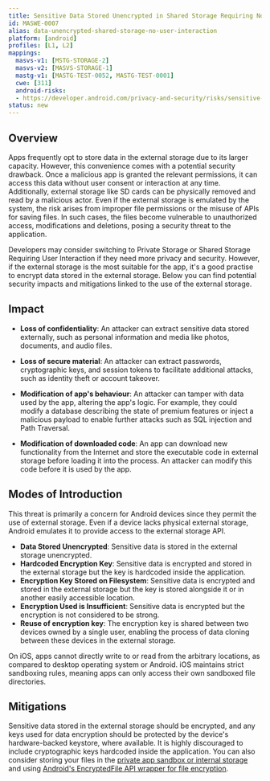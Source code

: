 ```yaml
---
title: Sensitive Data Stored Unencrypted in Shared Storage Requiring No User Interaction
id: MASWE-0007
alias: data-unencrypted-shared-storage-no-user-interaction
platform: [android]
profiles: [L1, L2]
mappings:
  masvs-v1: [MSTG-STORAGE-2]
  masvs-v2: [MASVS-STORAGE-1]
  mastg-v1: [MASTG-TEST-0052, MASTG-TEST-0001]
  cwe: [311]
  android-risks:
  - https://developer.android.com/privacy-and-security/risks/sensitive-data-external-storage
status: new
---
```


## Overview

Apps frequently opt to store data in the external storage due to its larger capacity. However, this convenience comes with a potential security drawback. Once a malicious app is granted the relevant permissions, it can access this data without user consent or interaction at any time. Additionally, external storage like SD cards can be physically removed and read by a malicious actor. Even if the external storage is emulated by the system, the risk arises from improper file permissions or the misuse of APIs for saving files. In such cases, the files become vulnerable to unauthorized access, modifications and deletions, posing a security threat to the application.

Developers may consider switching to Private Storage or Shared Storage Requiring User Interaction if they need more privacy and security. However, if the external storage is the most suitable for the app, it's a good practise to encrypt data stored in the external storage. Below you can find potential security impacts and mitigations linked to the use of the external storage.

## Impact

- **Loss of confidentiality**: An attacker can extract sensitive data stored externally, such as personal information and media like photos, documents, and audio files.

- **Loss of secure material**: An attacker can extract passwords, cryptographic keys, and session tokens to facilitate additional attacks, such as identity theft or account takeover.

- **Modification of app's behaviour**: An attacker can tamper with data used by the app, altering the app's logic. For example, they could modify a database describing the state of premium features or inject a malicious payload to enable further attacks such as SQL injection and Path Traversal.

- **Modification of downloaded code**: An app can download new functionality from the Internet and store the executable code in external storage before loading it into the process. An attacker can modify this code before it is used by the app.

## Modes of Introduction

This threat is primarily a concern for Android devices since they permit the use of external storage. Even if a device lacks physical external storage, Android emulates it to provide access to the external storage API.

- **Data Stored Unencrypted**: Sensitive data is stored in the external storage unencrypted.
- **Hardcoded Encryption Key**: Sensitive data is encrypted and stored in the external storage but the key is hardcoded inside the application.
- **Encryption Key Stored on Filesystem**: Sensitive data is encrypted and stored in the external storage but the key is stored alongside it or in another easily accessible location.
- **Encryption Used is Insufficient**: Sensitive data is encrypted but the encryption is not considered to be strong.
- **Reuse of encryption key**: The encryption key is shared between two devices owned by a single user, enabling the process of data cloning between these devices in the external storage.

On iOS, apps cannot directly write to or read from the arbitrary locations, as compared to desktop operating system or Android. iOS maintains strict sandboxing rules, meaning apps can only access their own sandboxed file directories.

## Mitigations

Sensitive data stored in the external storage should be encrypted, and any keys used for data encryption should be protected by the device's hardware-backed keystore, where available. It is highly discouraged to include cryptographic keys hardcoded inside the application. You can also consider storing your files in the [private app sandbox or internal storage](https://developer.android.com/training/data-storage/app-specific#internal) and using [Android's EncryptedFile API wrapper for file encryption](https://developer.android.com/reference/androidx/security/crypto/EncryptedFile).
